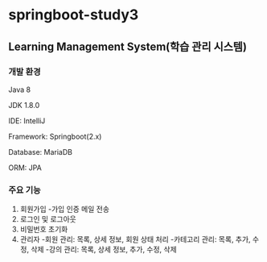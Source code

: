 # springboot-study3
Learning Management System(학습 관리 시스템)
---
### 개발 환경
Java 8

JDK 1.8.0

IDE: IntelliJ

Framework: Springboot(2.x)

Database: MariaDB

ORM: JPA


### 주요 기능
1. 회원가입
-가입 인증 메일 전송
2. 로그인 및 로그아웃
3. 비밀번호 초기화
4. 관리자
-회원 관리: 목록, 상세 정보, 회원 상태 처리
-카테고리 관리: 목록, 추가, 수정, 삭제
-강의 관리: 목록, 상세 정보, 추가, 수정, 삭제
